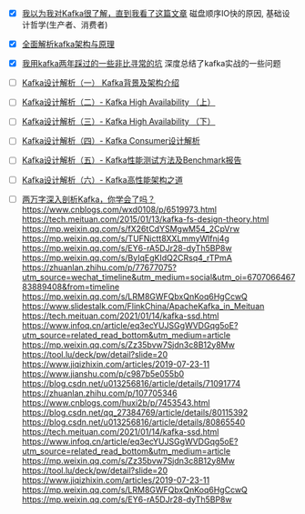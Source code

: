 - [X] [我以为我对Kafka很了解，直到我看了这篇文章](https://mp.weixin.qq.com/s/fX26tCdYSMgwM54_2CpVrw)
  磁盘顺序IO快的原因, 基础设计哲学(生产者、消费者)
- [X] [全面解析kafka架构与原理](https://www.jianshu.com/p/bde902c57e80)
- [X] [我用kafka两年踩过的一些非比寻常的坑](https://mp.weixin.qq.com/s?__biz=MzUxODkzNTQ3Nw==&mid=2247486202&idx=1&sn=23f249d3796eb53aff9cf41de6a41761&chksm=f9800c20cef785361afc55298d26e8dc799751a472be48eae6c02b508b7cb8c62ba3ac4eb99b&scene=132#wechat_redirect)
  深度总结了kafka实战的一些问题
- [ ] [Kafka设计解析（一） Kafka背景及架构介绍](https://zhuanlan.zhihu.com/p/27551928)
- [ ] [Kafka设计解析（二）- Kafka High Availability （上）](https://zhuanlan.zhihu.com/p/27587872)
- [ ] [Kafka设计解析（三）- Kafka High Availability （下）](https://zhuanlan.zhihu.com/p/31322316)
- [ ] [Kafka设计解析（四）- Kafka Consumer设计解析](https://zhuanlan.zhihu.com/p/31322697)
- [ ] [Kafka设计解析（五）- Kafka性能测试方法及Benchmark报告](https://zhuanlan.zhihu.com/p/31322840)
- [ ] [Kafka设计解析（六）- Kafka高性能架构之道](https://zhuanlan.zhihu.com/p/31322994)
- [ ] [两万字深入剖析Kafka，你学会了吗？](https://mp.weixin.qq.com/s/X301soSDWRfOemQhk9AuPw)
https://www.cnblogs.com/wxd0108/p/6519973.html
https://tech.meituan.com/2015/01/13/kafka-fs-design-theory.html
https://mp.weixin.qq.com/s/fX26tCdYSMgwM54_2CpVrw
https://mp.weixin.qq.com/s/TUFNictt8XXLmmyWlfnj4g
https://mp.weixin.qq.com/s/EY6-rA5DJr28-dyTh5BP8w
https://mp.weixin.qq.com/s/ByIqEgKIdQ2CRsq4_rTPmA
https://zhuanlan.zhihu.com/p/77677075?utm_source=wechat_timeline&utm_medium=social&utm_oi=670706646783889408&from=timeline
https://mp.weixin.qq.com/s/LRM8GWFQbxQnKoq6HgCcwQ
https://www.slidestalk.com/FlinkChina/ApacheKafka_in_Meituan
https://tech.meituan.com/2021/01/14/kafka-ssd.html
https://www.infoq.cn/article/eq3ecYUJSGgWVDGqg5oE?utm_source=related_read_bottom&utm_medium=article
https://mp.weixin.qq.com/s/Zz35bvw7Sjdn3c8B12y8Mw
https://tool.lu/deck/pw/detail?slide=20
https://www.jiqizhixin.com/articles/2019-07-23-11
https://www.jianshu.com/p/c987b5e055b0
https://blog.csdn.net/u013256816/article/details/71091774
https://zhuanlan.zhihu.com/p/107705346
https://www.cnblogs.com/huxi2b/p/7453543.html
https://blog.csdn.net/qq_27384769/article/details/80115392
https://blog.csdn.net/u013256816/article/details/80865540
https://tech.meituan.com/2021/01/14/kafka-ssd.html
https://www.infoq.cn/article/eq3ecYUJSGgWVDGqg5oE?utm_source=related_read_bottom&utm_medium=article
https://mp.weixin.qq.com/s/Zz35bvw7Sjdn3c8B12y8Mw
https://tool.lu/deck/pw/detail?slide=20
https://www.jiqizhixin.com/articles/2019-07-23-11
https://mp.weixin.qq.com/s/LRM8GWFQbxQnKoq6HgCcwQ
https://mp.weixin.qq.com/s/EY6-rA5DJr28-dyTh5BP8w



